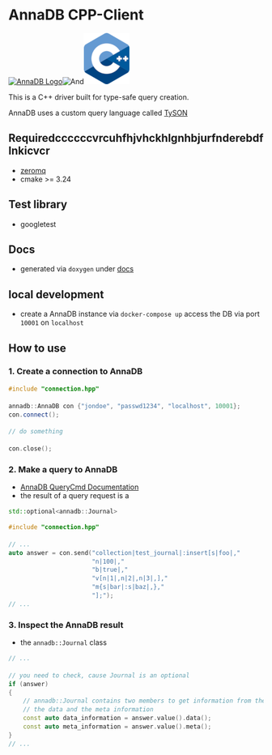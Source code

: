 # AnnaDB CPP-Client

[![AnnaDB Logo](https://annadb.dev/assets/img/logo_colored.svg)](https://annadb.dev)![And](https://cdn.iconscout.com/icon/free/png-128/mobile-keyboard-key-program-ampersand-and-11559.png)![ISO_C++_Logo.svg.png](images%2FISO_C%2B%2B_Logo.svg.png)

This is a C++ driver built for type-safe query creation.

AnnaDB uses a custom query language called [TySON](https://github.com/roman-right/tyson)


## Requiredccccccvrcuhfhjvhckhlgnhbjurfnderebdflnkicvcr

- [zeromq](https://zeromq.org/download/)
- cmake >= 3.24


## Test library

- googletest

## Docs
- generated via `doxygen` under [docs](https://anna-team.github.io/cpp_driver/html/annotated.html)

## local development
- create a AnnaDB instance via `docker-compose up` access the DB via port `10001` on `localhost`

## How to use

### 1. Create a connection to AnnaDB
```c++
#include "connection.hpp"

annadb::AnnaDB con {"jondoe", "passwd1234", "localhost", 10001};
con.connect();

// do something

con.close();
``` 
### 2. Make a query to AnnaDB
- [AnnaDB QueryCmd Documentation](https://annadb.dev/documentation/insert/)
- the result of a query request is a 
```c++
std::optional<annadb::Journal>
```
```c++
#include "connection.hpp"
        
// ...
auto answer = con.send("collection|test_journal|:insert[s|foo|,"
                       "n|100|,"
                       "b|true|,"
                       "v[n|1|,n|2|,n|3|,],"
                       "m{s|bar|:s|baz|,},"
                       "];");
// ...
```
### 3. Inspect the AnnaDB result
- the `annadb::Journal` class
```c++
// ...

// you need to check, cause Journal is an optional
if (answer) 
{
    // annadb::Journal contains two members to get information from the query
    // the data and the meta information
    const auto data_information = answer.value().data();
    const auto meta_information = answer.value().meta();
}
// ...
```

